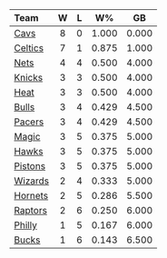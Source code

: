 | Team                            |  W  |  L  |  W%   |  GB   |
|:--------------------------------|:---:|:---:|:-----:|:-----:|
| [Cavs](/r/clevelandcavs)        |  8  |  0  | 1.000 | 0.000 |
| [Celtics](/r/bostonceltics)     |  7  |  1  | 0.875 | 1.000 |
| [Nets](/r/GoNets)               |  4  |  4  | 0.500 | 4.000 |
| [Knicks](/r/NYKnicks)           |  3  |  3  | 0.500 | 4.000 |
| [Heat](/r/heat)                 |  3  |  3  | 0.500 | 4.000 |
| [Bulls](/r/chicagobulls)        |  3  |  4  | 0.429 | 4.500 |
| [Pacers](/r/pacers)             |  3  |  4  | 0.429 | 4.500 |
| [Magic](/r/OrlandoMagic)        |  3  |  5  | 0.375 | 5.000 |
| [Hawks](/r/AtlantaHawks)        |  3  |  5  | 0.375 | 5.000 |
| [Pistons](/r/DetroitPistons)    |  3  |  5  | 0.375 | 5.000 |
| [Wizards](/r/washingtonwizards) |  2  |  4  | 0.333 | 5.000 |
| [Hornets](/r/CharlotteHornets)  |  2  |  5  | 0.286 | 5.500 |
| [Raptors](/r/torontoraptors)    |  2  |  6  | 0.250 | 6.000 |
| [Philly](/r/sixers)             |  1  |  5  | 0.167 | 6.000 |
| [Bucks](/r/MkeBucks)            |  1  |  6  | 0.143 | 6.500 |
